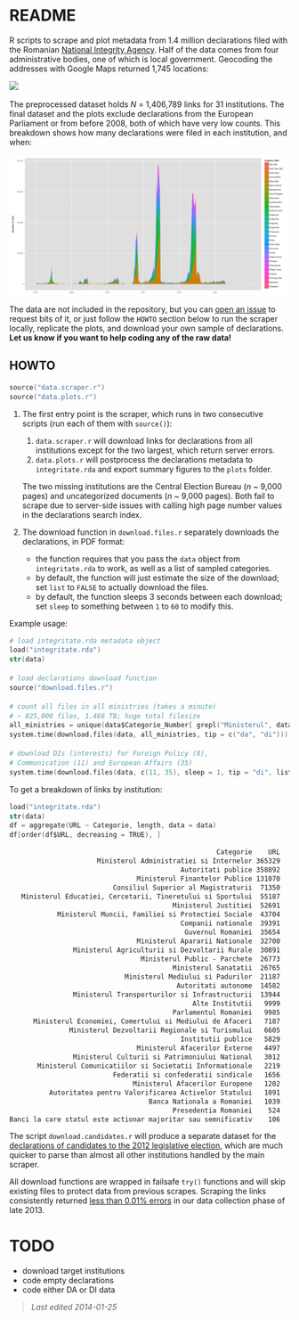 # README

R scripts to scrape and plot metadata from 1.4 million declarations filed with the Romanian [National Integrity Agency](http://integritate.eu/). Half of the data comes from four administrative bodies, one of which is local government. Geocoding the addresses with Google Maps returned 1,745 locations:

![](plots/fig9_geo.png)

The preprocessed dataset holds _N_ = 1,406,789 links for 31 institutions. The final dataset and the plots exclude declarations from the European Parliament or from before 2008, both of which have very low counts. This breakdown shows how many declarations were filed in each institution, and when:

![](plots/fig4_week.png)

The data are not included in the repository, but you can [open an issue](issues) to request bits of it, or just follow the `HOWTO` section below to run the scraper locally, replicate the plots, and download your own sample of declarations. __Let us know if you want to help coding any of the raw data!__

## HOWTO

```S
source("data.scraper.r")
source("data.plots.r")
```

1. The first entry point is the scraper, which runs in two consecutive scripts (run each of them with `source()`):

	1. `data.scraper.r` will download links for declarations from all institutions except for the two largest, which return server errors.
	2. `data.plots.r` will postprocess the declarations metadata to `integritate.rda` and export summary figures to the `plots` folder.

	The two missing institutions are the Central Election Bureau (_n_ ~ 9,000 pages) and uncategorized documents (_n_ ~ 9,000 pages). Both fail to scrape due to server-side issues with calling high page number values in the declarations search index.

2. The download function in `download.files.r` separately downloads the declarations, in PDF format:

	* the function requires that you pass the `data` object from `integritate.rda` to work, as well as a list of sampled categories.
	* by default, the function will just estimate the size of the download; set `list` to `FALSE` to actually download the files.
	* by default, the function sleeps 3 seconds between each download; set `sleep` to something between `1` to `60` to modify this.

Example usage:

```S
# load integritate.rda metadata object
load("integritate.rda")
str(data)

# load declarations download function
source("download.files.r")

# count all files in all ministries (takes a minute)
# ~ 825,000 files, 1.466 TB; huge total filesize
all_ministries = unique(data$Categorie_Number[ grepl("Ministerul", data$Categorie)])
system.time(download.files(data, all_ministries, tip = c("da", "di")))

# download DIs (interests) for Foreign Policy (8), 
# Communication (11) and European Affairs (35)
system.time(download.files(data, c(11, 35), sleep = 1, tip = "di", list = FALSE))
```

To get a breakdown of links by institution:

```S
load("integritate.rda")
str(data)
df = aggregate(URL ~ Categorie, length, data = data)
df[order(df$URL, decreasing = TRUE), ]
```

                                                        Categorie    URL
                          Ministerul Administratiei si Internelor 365329
                                               Autoritati publice 358892
                                    Ministerul Finantelor Publice 131070
                              Consiliul Superior al Magistraturii  71350
       Ministerul Educatiei, Cercetarii, Tineretului si Sportului  55187
                                             Ministerul Justitiei  52691
                Ministerul Muncii, Familiei si Protectiei Sociale  43704
                                               Companii nationale  39391
                                                Guvernul Romaniei  35654
                                    Ministerul Apararii Nationale  32700
                    Ministerul Agriculturii si Dezvoltarii Rurale  30891
                                     Ministerul Public - Parchete  26773
                                             Ministerul Sanatatii  26765
                                 Ministerul Mediului si Padurilor  21187
                                              Autoritati autonome  14582
                    Ministerul Transporturilor si Infrastructurii  13944
                                                  Alte Institutii   9999
                                             Parlamentul Romaniei   9985
          Ministerul Economiei, Comertului si Mediului de Afaceri   7187
                   Ministerul Dezvoltarii Regionale si Turismului   6605
                                               Institutii publice   5829
                                    Ministerul Afacerilor Externe   4497
                    Ministerul Culturii si Patrimoniului National   3012
           Ministerul Comunicatiilor si Societatii Informationale   2219
                              Federatii si confederatii sindicale   1656
                                   Ministerul Afacerilor Europene   1202
              Autoritatea pentru Valorificarea Activelor Statului   1091
                                       Banca Nationala a Romaniei   1039
                                             Presedentia Romaniei    524
    Banci la care statul este actionar majoritar sau semnificativ    106

The script `download.candidates.r` will produce a separate dataset for the [declarations of candidates to the 2012 legislative election](http://declaratii.integritate.eu/home/navigare/alegeri-2012.aspx), which are much quicker to parse than almost all other institutions handled by the main scraper.

All download functions are wrapped in failsafe `try()` functions and will skip existing files to protect data from previous scrapes. Scraping the links consistently returned [less than 0.01% errors](https://gist.github.com/briatte/8623901) in our data collection phase of late 2013.

# TODO

* download target institutions
* code empty declarations
* code either DA or DI data

> _Last edited 2014-01-25_
